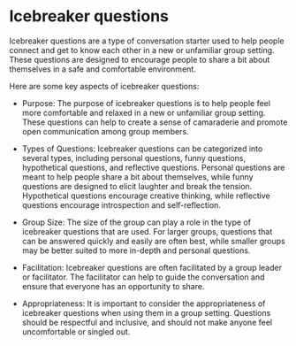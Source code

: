 # Icebreaker questions

Icebreaker questions are a type of conversation starter used to help people connect and get to know each other in a new or unfamiliar group setting. These questions are designed to encourage people to share a bit about themselves in a safe and comfortable environment.

Here are some key aspects of icebreaker questions:

* Purpose: The purpose of icebreaker questions is to help people feel more comfortable and relaxed in a new or unfamiliar group setting. These questions can help to create a sense of camaraderie and promote open communication among group members.

* Types of Questions: Icebreaker questions can be categorized into several types, including personal questions, funny questions, hypothetical questions, and reflective questions. Personal questions are meant to help people share a bit about themselves, while funny questions are designed to elicit laughter and break the tension. Hypothetical questions encourage creative thinking, while reflective questions encourage introspection and self-reflection.

* Group Size: The size of the group can play a role in the type of icebreaker questions that are used. For larger groups, questions that can be answered quickly and easily are often best, while smaller groups may be better suited to more in-depth and personal questions.

* Facilitation: Icebreaker questions are often facilitated by a group leader or facilitator. The facilitator can help to guide the conversation and ensure that everyone has an opportunity to share.

* Appropriateness: It is important to consider the appropriateness of icebreaker questions when using them in a group setting. Questions should be respectful and inclusive, and should not make anyone feel uncomfortable or singled out.

